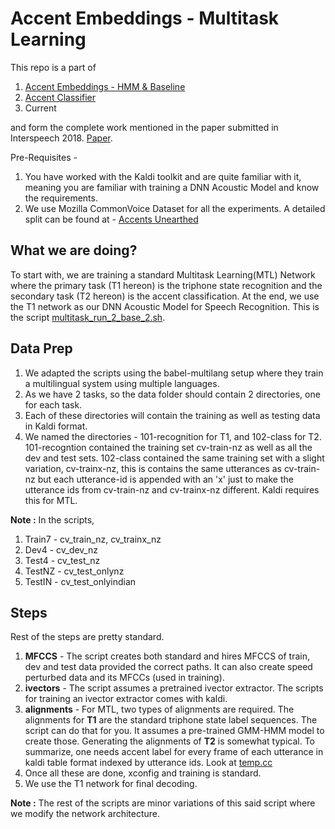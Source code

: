 # Accent Embeddings - Multitask Learning
This repo is a part of  
1. [Accent Embeddings - HMM & Baseline](https://github.com/abhinavjain03/kaldi-accents "AE - HMM & Baseline")
2. [Accent Classifier](https://github.com/abhinavjain03/kaldi-accentrecognizer "AccentClassifier")  
3. Current 

and form the complete work mentioned in the paper submitted in Interspeech 2018. [Paper](https://www.isca-speech.org/archive/Interspeech_2018/abstracts/1864.html "IS1864").

Pre-Requisites - 
1. You have worked with the Kaldi toolkit and are quite familiar with it, meaning you are familiar with training a DNN Acoustic Model and know the requirements.
2. We use Mozilla CommonVoice Dataset for all the experiments. A detailed split can be found at - 
[Accents Unearthed](https://sites.google.com/view/accentsunearthed-dhvani/ "AccentsUnearthed")

## What we are doing?
To start with, we are training a standard Multitask Learning(MTL) Network where the primary task (T1 hereon) is the triphone state recognition and the secondary task (T2 hereon) is the accent classification. At the end, we use the T1 network as our DNN Acoustic Model for Speech Recognition.
This is the script [multitask_run_2_base_2.sh](./multitask_run_2_base_2.sh).

## Data Prep
1. We adapted the scripts using the babel-multilang setup where they train a multilingual system using multiple languages.
2. As we have 2 tasks, so the data folder should contain 2 directories, one for each task.
3. Each of these directories will contain the training as well as testing data in Kaldi format.
4. We named the directories - 101-recognition for T1, and 102-class for T2. 101-recogntion contained the training set cv-train-nz as well as all the dev and test sets. 102-class contained the same training set with a slight variation, cv-trainx-nz, this is contains the same utterances as cv-train-nz but each utterance-id is appended with an 'x' just to make the utterance ids from cv-train-nz and cv-trainx-nz different. Kaldi requires this for MTL.

**Note :** In the scripts,
1. Train7 - cv_train_nz, cv_trainx_nz
2. Dev4 - cv_dev_nz
3. Test4 - cv_test_nz
4. TestNZ - cv_test_onlynz
5. TestIN - cv_test_onlyindian

## Steps
Rest of the steps are pretty standard.
1. **MFCCS** - The script creates both standard and hires MFCCS of train, dev and test data provided the correct paths. It can also create speed perturbed data and its MFCCs (used in training).
2. **ivectors** - The script assumes a pretrained ivector extractor. The scripts for training an ivector extractor comes with kaldi.
3. **alignments** - For MTL, two types of alignments are required. The alignments for **T1** are the standard triphone state label sequences. The script can do that for you. It assumes a pre-trained GMM-HMM model to create those. Generating the alignments of **T2** is somewhat typical. To summarize, one needs accent label for every frame of each utterance in kaldi table format indexed by utterance ids. Look at [temp.cc](./temp.cc)
4. Once all these are done, xconfig and training is standard.
5. We use the T1 network for final decoding.


**Note :** The rest of the scripts are minor variations of this said script where we modify the network architecture.
